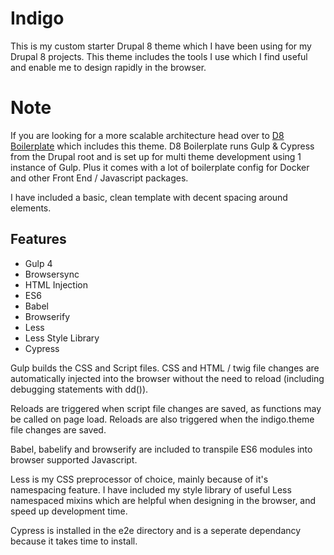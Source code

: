 # Indigo

This is my custom starter Drupal 8 theme which I have been using for my Drupal 8 projects. This theme includes the
tools I use which I find useful and enable me to design rapidly in the browser.

# Note

If you are looking for a more scalable architecture head over to [D8 Boilerplate](https://github.com/rm-bergmann/d8-boilerplate) which includes this theme.
D8 Boilerplate runs Gulp & Cypress from the Drupal root and is set up for multi theme development using 1 instance of Gulp.
Plus it comes with a lot of boilerplate config for Docker and other Front End / Javascript packages.

I have included a basic, clean template with decent spacing around elements.

## Features

- Gulp 4
- Browsersync
- HTML Injection
- ES6
- Babel
- Browserify
- Less
- Less Style Library
- Cypress

Gulp builds the CSS and Script files. CSS and HTML / twig file changes are automatically injected into the browser
without the need to reload (including debugging statements with dd()).

Reloads are triggered when script file changes are saved, as functions may be called on page load. Reloads are also
triggered when the indigo.theme file changes are saved.

Babel, babelify and browserify are included to transpile ES6 modules into browser supported Javascript.

Less is my CSS preprocessor of choice, mainly because of it's namespacing feature. I have included my style library of
useful Less namespaced mixins which are helpful when designing in the browser, and speed up development time.

Cypress is installed in the e2e directory and is a seperate dependancy because it takes time to install.
